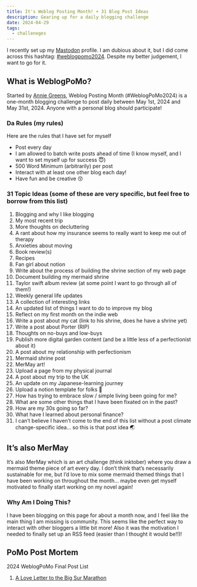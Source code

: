 ```yaml
---
title: It's Weblog Posting Month! + 31 Blog Post Ideas
description: Gearing up for a daily blogging challenge
date: 2024-04-29
tags:
  - challeneges
---
```


I recently set up my <a href="https://mastodon.social/@mayasdaydreams">Mastodon</a> profile. I am dubious about it, but I did come across this hashtag: <a href="https://mastodon.social/tags/weblogpomo2024">#weblogpomo2024</a>. Despite my better judgement, I want to go for it. 

## What is WeblogPoMo?

Started by <a href="https://weblog.anniegreens.lol/weblog-posting-month-2024">Annie Greens</a>, Weblog Posting Month (#WeblogPoMo2024) is a one-month blogging challenge to post daily between May 1st, 2024 and May 31st, 2024. Anyone with a personal blog should participate!

### Da Rules (my rules)

Here are the rules that I have set for myself 

- Post every day
- I am allowed to batch write posts ahead of time (I know myself, and I want to set myself up for success 😇)
- 500 Word Minimum (arbitrarily) per post
- Interact with at least one other blog each day!
- Have fun and be creative 😚

### 31 Topic Ideas (some of these are very specific, but feel free to borrow from this list)

1. Blogging and why I like blogging
2. My most recent trip
3. More thoughts on decluttering
4. A rant about how my insurance seems to really want to keep me out of therapy 
5. Anxieties about moving
6. Book review(s)
7. Recipes
8. Fan girl about notion
9. Write about the process of building the shrine section of my web page 
10. Document building my mermaid shrine 
11. Taylor swift album review (at some point I want to go through all of them!)
12. Weekly general life updates
13. A collection of interesting links
14. An updated list of things I want to do to improve my blog 
15. Reflect on my first month on the indie web
16. Write a post about my cat (link to his shrine, does he have a shrine yet)
17. Write a post about Porter (RIP)
18. Thoughts on no-buys and low-buys
19. Publish more digital garden content (and be a little less of a perfectionist about it)
20. A post about my relationship with perfectionism 
21. Mermaid shrine post
22. MerMay art!
23. Upload a page from my physical journal
24. A post about my trip to the UK
25. An update on my Japanese-learning journey 
26. Upload a notion template for folks 💖
27. How has trying to embrace slow / simple living been going for me?
28. What are some other things that I have been fixated on in the past?
29. How are my 30s going so far?
30. What have I learned about personal finance?
31. I can’t believe I haven’t come to the end of this list without a post climate change-specific idea… so this is that post idea 🌏

## It’s also MerMay

It’s also MerMay which is an art challenge (think inktober) where you draw a mermaid theme piece of art every day. I don’t think that’s necessarily sustainable for me, but I’d love to mix some mermaid themed things that I have been working on throughout the month… maybe even get myself motivated to finally start working on my novel again!

### Why Am I Doing This?

I have been blogging on this page for about a month now, and I feel like the main thing I am missing is community. This seems like the perfect way to interact with other bloggers a little bit more! Also it was the motivation I needed to finally set up an RSS feed (easier than I thought it would be!!)!

## PoMo Post Mortem

2024 WeblogPoMo Final Post List
1. <a href="bigsur2024/">A Love Letter to the Big Sur Marathon</a>